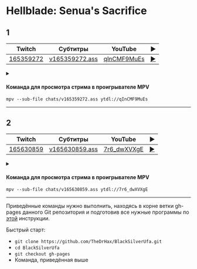 <!-- video.js -->
<link href="https://cdnjs.cloudflare.com/ajax/libs/video.js/6.3.3/video-js.css" rel="stylesheet">
<script src="https://cdnjs.cloudflare.com/ajax/libs/video.js/6.3.3/video.js"></script>
<!-- videojs-youtube -->
<script src="https://cdnjs.cloudflare.com/ajax/libs/videojs-youtube/2.4.1/Youtube.js"></script>
<!-- libjass -->
<link href="https://cdn.jsdelivr.net/npm/libjass@0.11.0/libjass.css" rel="stylesheet">
<script src="https://cdn.jsdelivr.net/npm/libjass@0.11.0/libjass.js"></script>
<!-- videojs-ass -->
<link href="https://cdn.jsdelivr.net/npm/videojs-ass@0.8.0/src/videojs.ass.css" rel="stylesheet">
<script src="https://cdn.jsdelivr.net/npm/videojs-ass@0.8.0/src/videojs.ass.js"></script>
<!-- videojs-resolution-switcher -->
<script src="https://cdn.jsdelivr.net/npm/videojs-resolution-switcher@0.4.2/lib/videojs-resolution-switcher.min.js"></script>

<script>
function createPlayer(id, youtube, twitch) {
  videojs(id, {
    controls: true,
    nativeControlsForTouch: false,
    width: 640,
    height: 360,
    fluid: true,
    plugins: {
      ass: {
        src: ["../chats/v" + twitch + ".ass"],
        delay: -0.1,
      },
      videoJsResolutionSwitcher: {
        default: 'high',
        dynamicLabel: true
      }
    },
    techOrder: ["youtube"],
    sources: [{
      "type": "video/youtube",
      "src": "https://www.youtube.com/watch?v=" + youtube
    }]
  });
}
</script>

# Hellblade: Senua's Sacrifice

## 1

| Twitch | Субтитры | YouTube | ▶ |
| ------ | -------- | ------- | - |
| [165359272](https://www.twitch.tv/videos/165359272) | [v165359272.ass](../chats/v165359272.ass) | [qInCMF9MuEs](https://www.youtube.com/watch?v=qInCMF9MuEs) | <a href="/src/player.html?v=qInCMF9MuEs&s=165359272" onclick="return openPlayer165359272()">▶</a> |

<script>
  function openPlayer165359272() {
    createPlayer("player-qInCMF9MuEs", "qInCMF9MuEs", "165359272");
    document.getElementById("spoiler-qInCMF9MuEs").click();
    return false;
  }
</script>

<details>
  <summary id="spoiler-qInCMF9MuEs"></summary>

  <div class="player-wrapper" style="margin-top: 32px">
    <video
      id="player-qInCMF9MuEs"
      class="video-js vjs-default-skin vjs-big-play-centered" />
  </div>
</details>

#### Команда для просмотра стрима в проигрывателе MPV

```
mpv --sub-file chats/v165359272.ass ytdl://qInCMF9MuEs
```
----
## 2

| Twitch | Субтитры | YouTube | ▶ |
| ------ | -------- | ------- | - |
| [165630859](https://www.twitch.tv/videos/165630859) | [v165630859.ass](../chats/v165630859.ass) | [7r6_dwXVXgE](https://www.youtube.com/watch?v=7r6_dwXVXgE) | <a href="/src/player.html?v=7r6_dwXVXgE&s=165630859" onclick="return openPlayer165630859()">▶</a> |

<script>
  function openPlayer165630859() {
    createPlayer("player-7r6_dwXVXgE", "7r6_dwXVXgE", "165630859");
    document.getElementById("spoiler-7r6_dwXVXgE").click();
    return false;
  }
</script>

<details>
  <summary id="spoiler-7r6_dwXVXgE"></summary>

  <div class="player-wrapper" style="margin-top: 32px">
    <video
      id="player-7r6_dwXVXgE"
      class="video-js vjs-default-skin vjs-big-play-centered" />
  </div>
</details>

#### Команда для просмотра стрима в проигрывателе MPV

```
mpv --sub-file chats/v165630859.ass ytdl://7r6_dwXVXgE
```
----

Приведённые команды нужно выполнить, находясь в корне ветки gh-pages данного Git репозитория и подготовив все нужные программы по [этой](../tutorials/watch-online.md) инструкции.

Быстрый старт:
* `git clone https://github.com/TheDrHax/BlackSilverUfa.git`
* `cd BlackSilverUfa`
* `git checkout gh-pages`
* Команда, приведённая выше

